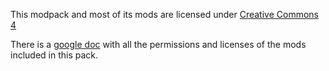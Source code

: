 This modpack and most of its mods are licensed under [Creative Commons  4](https://creativecommons.org/licenses/by/4.0/)

There is a [google doc](https://docs.google.com/spreadsheets/d/15QwKQy50zp-47vNRltKmnuVEG8l-9bjucQAgKbTHmEg/edit#gid=0) with all the permissions and licenses of the mods included in this pack.
